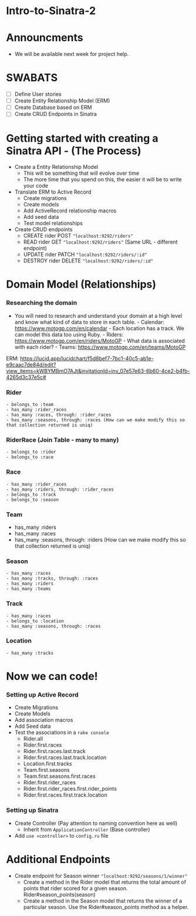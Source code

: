 # Intro-to-Sinatra-2

# Announcments 
- We will be available next week for project help.

# SWABATS

- [ ] Define User stories 
- [ ] Create Entity Relationship Model (ERM)
- [ ] Create Database based on ERM
- [ ] Create CRUD Endpoints in Sinatra

# Getting started with creating a Sinatra API - (The Process) 
- Create a Entity Relationship Model 
    - This will be something that will evolve over time
    - The more time that you spend on this, the easier it will be to write your code
- Translate ERM to Active Record
    - Create migrations
    - Create models
    - Add ActiveRecord relationship macros
    - Add seed data 
    - Test model relationships
- Create CRUD endpoints 
    - CREATE rider POST `"localhost:9292/riders"`
    - READ rider GET `"localhost:9292/riders"` (Same URL - different endpoint)
    - UPDATE rider PATCH `"localhost:9292/riders/:id"`
    - DESTROY rider DELETE `"localhost:9292/riders/:id"`

# Domain Model (Relationships)

### Researching the domain
 - You will need to research and understand your domain at a high level and know what kind of data to store in each table.
        - Calendar: https://www.motogp.com/en/calendar
            - Each location has a track. We can model this data too using Ruby.
        - Riders: https://www.motogp.com/en/riders/MotoGP
            - What data is associated with each rider?
        - Teams: https://www.motogp.com/en/teams/MotoGP

ERM: https://lucid.app/lucidchart/f5d8bef7-7bc1-40c5-ab1e-e9caac7de84d/edit?view_items=kWBYMBmO7AJt&invitationId=inv_07e57e63-6b60-4ce2-b4fb-4265d3c37e5c#

### Rider
    - belongs_to :team
    - has_many :rider_races
    - has_many :races, through: :rider_races
    - has_many :seasons, through: :races (How can we make modify this so that collection returned is uniq)

### RiderRace (Join Table - many to many)
    - belongs_to :rider
    - belongs_to :race

### Race
    - has_many :rider_races
    - has_many :riders, through: :rider_races
    - belongs_to :track
    - belongs_to :season

### Team 
   - has_many :riders
   - has_many :races
   - has_many :seasons, through: :riders (How can we make modify this so that collection returned is uniq)

### Season 
    - has_many :races
    - has_many :tracks, through: :races
    - has_many :riders
    - has_many :teams

### Track 
    - has_many :races
    - belongs_to :location
    - has_many :seasons, through: :races

### Location
    - has_many :tracks


# Now we can code!
### Setting up Active Record
- Create Migrations 
- Create Models
- Add association macros
- Add Seed data 
- Test the associations in a `rake console`
    - Rider.all
    - Rider.first.races
    - Rider.first.races.last.track
    - Rider.first.races.last.track.location
    - Location.first.tracks
    - Team.first.seasons
    - Team.first.seasons.first.races
    - Rider.first.rider_races
    - Rider.first.rider_races.first.rider_points
    - Rider.first.races.first.track.location

### Setting up Sinatra
- Create Controller (Pay attention to naming convention here as well)
    - Inherit from `ApplicationController` (Base controller)
- Add `use <controller>` to `config.ru` file

# Additional Endpoints 
- Create endpoint for Season winner `"localhost:9292/seasons/1/winner"`
    - Create a method in the Rider model that returns the total amount of points that rider scored for a given season. Rider#season_points(season)
    - Create a method in the Season model that returns the winner of a particular season. Use the Rider#season_points method as a helper.


